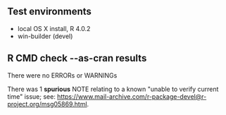 ## Test environments
* local OS X install, R 4.0.2
* win-builder (devel)

## R CMD check --as-cran results
There were no ERRORs or WARNINGs

There was 1 **spurious** NOTE relating to a
known "unable to verify current time" issue;
see: https://www.mail-archive.com/r-package-devel@r-project.org/msg05869.html.
